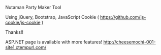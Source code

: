 Nutaman Party Maker Tool


Using jQuery, Bootstrap, JavaScript Cookie ( https://github.com/js-cookie/js-cookie )


Thanks!!


ASP.NET page is available with more features! http://cheesemochi-001-site1.ctempurl.com/

